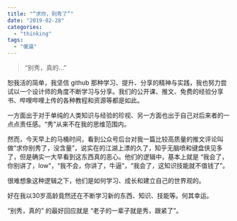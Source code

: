 ```yaml
---
title: "“求你，别秀了”"
date: "2019-02-28"
categories: 
  - "thinking"
tags: 
  - "傻逼"
---
```


> “别秀，真的...”

恕我活的简单，我坚信 github 那种学习、提升、分享的精神与实践，我也努力尝试以一个设计师的角度不断学习与分享。我们的公开课、推文、免费的经验分享书、哔哩哔哩上传的各种教程和资源等都是如此。

一方面出于对于单纯的人类知识与经验的珍视、另一方面也出于自己对后来者的一点点责任感。“秀”从来不在我的思维范围内。

然而，今天早上的马桶时间，看到公众号后台对我一篇比较高质量的推文评论叫做“求你别秀了，没含量”，说实在的江湖上漂的久了，知乎无脑喷和键盘侠见多了，但是确实一大早看到这东西真的恶心。他们的逻辑中，基本上就是 “我会了，你别讲了，low”，“我不会，你讲了，牛逼”，“我会了，这知识技能就不值钱了”。

很难想象这种逻辑之下，他们是如何学习、成长和建立自己的世界观的。

好在我以30岁高龄竟然还在不断学习新的东西、知识、技能等。何其幸运。

“别秀，真的” 的最好回应就是 “老子的一辈子就是秀，跟紧了”。
